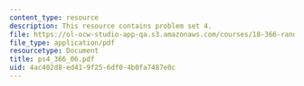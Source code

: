 ```yaml
---
content_type: resource
description: This resource contains problem set 4.
file: https://ol-ocw-studio-app-qa.s3.amazonaws.com/courses/18-366-random-walks-and-diffusion-fall-2006/4ac402d8ed419f256df04b0fa7487e0c_ps4_366_06.pdf
file_type: application/pdf
resourcetype: Document
title: ps4_366_06.pdf
uid: 4ac402d8-ed41-9f25-6df0-4b0fa7487e0c
---
```

